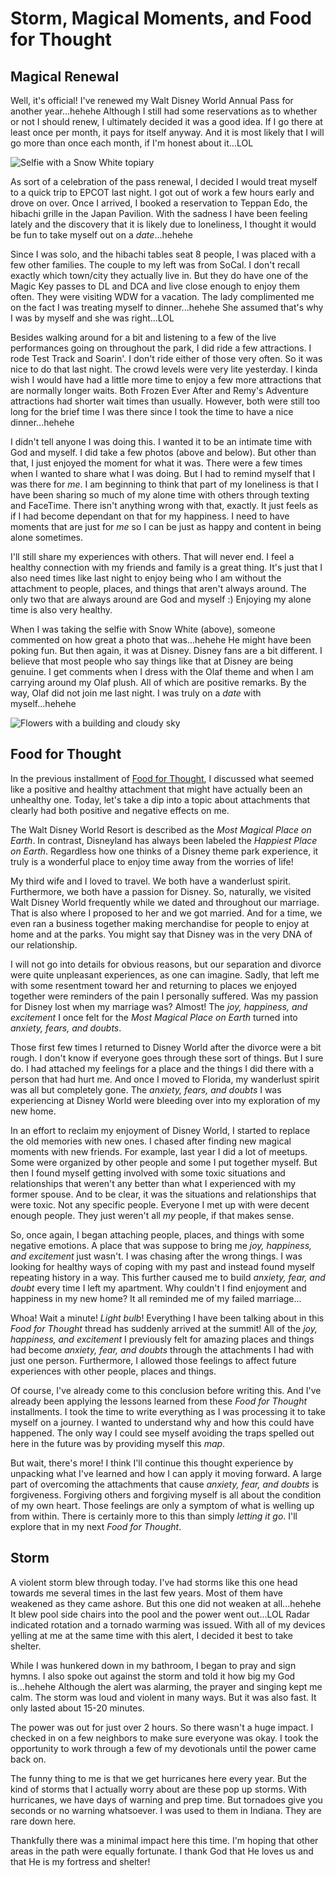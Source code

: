 # Storm, Magical Moments, and Food for Thought

## Magical Renewal

Well, it's official! I've renewed my Walt Disney World Annual Pass for another year...hehehe Although I still had some reservations as to whether or not I should renew, I ultimately decided it was a good idea. If I go there at least once per month, it pays for itself anyway. And it is most likely that I will go more than once each month, if I'm honest about it...LOL

![Selfie with a Snow White topiary](./img/IMG_5472.jpeg)

As sort of a celebration of the pass renewal, I decided I would treat myself to a quick trip to EPCOT last night. I got out of work a few hours early and drove on over. Once I arrived, I booked a reservation to Teppan Edo, the hibachi grille in the Japan Pavilion. With the sadness I have been feeling lately and the discovery that it is likely due to loneliness, I thought it would be fun to take myself out on a *date*...hehehe

Since I was solo, and the hibachi tables seat 8 people, I was placed with a few other families. The couple to my left was from SoCal. I don't recall exactly which town/city they actually live in. But they do have one of the Magic Key passes to DL and DCA and live close enough to enjoy them often. They were visiting WDW for a vacation. The lady complimented me on the fact I was treating myself to dinner...hehehe She assumed that's why I was by myself and she was right...LOL

Besides walking around for a bit and listening to a few of the live performances going on throughout the park, I did ride a few attractions. I rode Test Track and Soarin'. I don't ride either of those very often. So it was nice to do that last night. The crowd levels were very lite yesterday. I kinda wish I would have had a little more time to enjoy a few more attractions that are normally longer waits. Both Frozen Ever After and Remy's Adventure attractions had shorter wait times than usually. However, both were still too long for the brief time I was there since I took the time to have a nice dinner...hehehe

I didn't tell anyone I was doing this. I wanted it to be an intimate time with God and myself. I did take a few photos (above and below). But other than that, I just enjoyed the moment for what it was. There were a few times when I wanted to share what I was doing. But I had to remind myself that I was there for *me*. I am beginning to think that part of my loneliness is that I have been sharing so much of my alone time with others through texting and FaceTime. There isn't anything wrong with that, exactly. It just feels as if I had become dependant on that for my happiness. I need to have moments that are just for *me* so I can be just as happy and content in being alone sometimes.

I'll still share my experiences with others. That will never end. I feel a healthy connection with my friends and family is a great thing. It's just that I also need times like last night to enjoy being who I am without the attachment to people, places, and things that aren't always around. The only two that are always around are God and myself :) Enjoying my alone time is also very healthy.

When I was taking the selfie with Snow White (above), someone commented on how great a photo that was...hehehe He might have been poking fun. But then again, it was at Disney. Disney fans are a bit different. I believe that most people who say things like that at Disney are being genuine. I get comments when I dress with the Olaf theme and when I am carrying around my Olaf plush. All of which are positive remarks. By the way, Olaf did not join me last night. I was truly on a *date* with myself...hehehe

![Flowers with a building and cloudy sky](./img/IMG_5481.jpeg)

## Food for Thought

In the previous installment of [Food for Thought](./06_food-for-thought-woodpecker-and-sadness#food-for-thought), I discussed what seemed like a positive and healthy attachment that might have actually been an unhealthy one. Today, let's take a dip into a topic about attachments that clearly had both positive and negative effects on me.

The Walt Disney World Resort is described as the *Most Magical Place on Earth*. In contrast, Disneyland has always been labeled the *Happiest Place on Earth*. Regardless how one thinks of a Disney theme park experience, it truly is a wonderful place to enjoy time away from the worries of life!

My third wife and I loved to travel. We both have a wanderlust spirit. Furthermore, we both have a passion for Disney. So, naturally, we visited Walt Disney World frequently while we dated and throughout our marriage. That is also where I proposed to her and we got married. And for a time, we even ran a business together making merchandise for people to enjoy at home and at the parks. You might say that Disney was in the very DNA of our relationship.

I will not go into details for obvious reasons, but our separation and divorce were quite unpleasant experiences, as one can imagine. Sadly, that left me with some resentment toward her and returning to places we enjoyed together were reminders of the pain I personally suffered. Was my passion for Disney lost when my marriage was? Almost! The *joy, happiness, and excitement* I once felt for the *Most Magical Place on Earth* turned into *anxiety, fears, and doubts*.

Those first few times I returned to Disney World after the divorce were a bit rough. I don't know if everyone goes through these sort of things. But I sure do. I had attached my feelings for a place and the things I did there with a person that had hurt me. And once I moved to Florida, my wanderlust spirit was all but completely gone. The *anxiety, fears, and doubts* I was experiencing at Disney World were bleeding over into my exploration of my new home.

In an effort to reclaim my enjoyment of Disney World, I started to replace the old memories with new ones. I chased after finding new magical moments with new friends. For example, last year I did a lot of meetups. Some were organized by other people and some I put together myself. But then I found myself getting involved with some toxic situations and relationships that weren't any better than what I experienced with my former spouse. And to be clear, it was the situations and relationships that were toxic. Not any specific people. Everyone I met up with were decent enough people. They just weren't all *my* people, if that makes sense.

So, once again, I began attaching people, places, and things with some negative emotions. A place that was suppose to bring me *joy, happiness, and excitement* just wasn't. I was chasing after the wrong things. I was looking for healthy ways of coping with my past and instead found myself repeating history in a way. This further caused me to build *anxiety, fear, and doubt* every time I left my apartment. Why couldn't I find enjoyment and happiness in my new home? It all reminded me of my failed marriage...

Whoa! Wait a minute! *Light bulb*! Everything I have been talking about in this *Food for Thought* thread has suddenly arrived at the summit! All of the *joy, happiness, and excitement* I previously felt for amazing places and things had become *anxiety, fear, and doubts* through the attachments I had with just one person. Furthermore, I allowed those feelings to affect future experiences with other people, places and things.

Of course, I've already come to this conclusion before writing this. And I've already been applying the lessons learned from these *Food for Thought* installments. I took the time to write everything as I was processing it to take myself on a journey. I wanted to understand why and how this could have happened. The only way I could see myself avoiding the traps spelled out here in the future was by providing myself this *map*.

But wait, there's more! I think I'll continue this thought experience by unpacking what I've learned and how I can apply it moving forward. A large part of overcoming the attachments that cause *anxiety, fear, and doubts* is forgiveness. Forgiving others and forgiving myself is all about the condition of my own heart. Those feelings are only a symptom of what is welling up from within. There is certainly more to this than simply *letting it go*. I'll explore that in my next *Food for Thought*.

## Storm

A violent storm blew through today. I've had storms like this one head towards me several times in the last few years. Most of them have weakened as they came ashore. But this one did not weaken at all...hehehe It blew pool side chairs into the pool and the power went out...LOL Radar indicated rotation and a tornado warming was issued. With all of my devices yelling at me at the same time with this alert, I decided it best to take shelter.

While I was hunkered down in my bathroom, I began to pray and sign hymns. I also spoke out against the storm and told it how big my God is...hehehe Although the alert was alarming, the prayer and singing kept me calm. The storm was loud and violent in many ways. But it was also fast. It only lasted about 15-20 minutes.

The power was out for just over 2 hours. So there wasn't a huge impact. I checked in on a few neighbors to make sure everyone was okay. I took the opportunity to work through a few of my devotionals until the power came back on.

The funny thing to me is that we get hurricanes here every year. But the kind of storms that I actually worry about are these pop up storms. With hurricanes, we have days of warning and prep time. But tornadoes give you seconds or no warning whatsoever. I was used to them in Indiana. They are rare down here.

Thankfully there was a minimal impact here this time. I'm hoping that other areas in the path were equally fortunate. I thank God that He loves us and that He is my fortress and shelter!